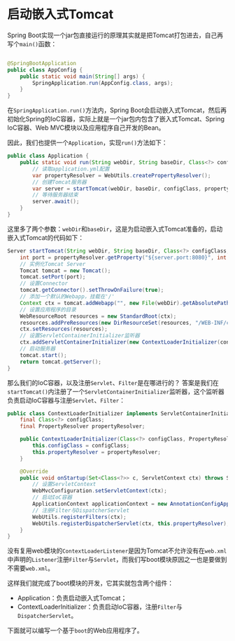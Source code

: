 # 启动嵌入式Tomcat

Spring Boot实现一个jar包直接运行的原理其实就是把Tomcat打包进去，自己再写个`main()`函数：

```java

@SpringBootApplication
public class AppConfig {
    public static void main(String[] args) {
        SpringApplication.run(AppConfig.class, args);
    }
}
```

在`SpringApplication.run()`方法内，Spring Boot会启动嵌入式Tomcat，然后再初始化Spring的IoC容器，实际上就是一个jar包内包含了嵌入式Tomcat、Spring IoC容器、Web MVC模块以及应用程序自己开发的Bean。

因此，我们也提供一个`Application`，实现`run()`方法如下：

```java
public class Application {
    public static void run(String webDir, String baseDir, Class<?> configClass, String... args) {
        // 读取application.yml配置
        var propertyResolver = WebUtils.createPropertyResolver();
        // 创建Tomcat服务器
        var server = startTomcat(webDir, baseDir, configClass, propertyResolver);
        // 等待服务器结束
        server.await();
    }
}
```

这里多了两个参数：`webDir`和`baseDir`，这是为启动嵌入式Tomcat准备的，启动嵌入式Tomcat的代码如下：

```java
Server startTomcat(String webDir, String baseDir, Class<?> configClass, PropertyResolver propertyResolver) throws Exception {
    int port = propertyResolver.getProperty("${server.port:8080}", int.class);
    // 实例化Tomcat Server
    Tomcat tomcat = new Tomcat();
    tomcat.setPort(port);
    // 设置Connector
    tomcat.getConnector().setThrowOnFailure(true);
    // 添加一个默认的Webapp，挂载在'/'
    Context ctx = tomcat.addWebapp("", new File(webDir).getAbsolutePath());
    // 设置应用程序的目录
    WebResourceRoot resources = new StandardRoot(ctx);
    resources.addPreResources(new DirResourceSet(resources, "/WEB-INF/classes", new File(baseDir).getAbsolutePath(), "/"));
    ctx.setResources(resources);
    // 设置ServletContainerInitializer监听器
    ctx.addServletContainerInitializer(new ContextLoaderInitializer(configClass, propertyResolver), Set.of());
    // 启动服务器
    tomcat.start();
    return tomcat.getServer();
}
```

那么我们的IoC容器，以及注册`Servlet`、`Filter`是在哪进行的？
答案是我们在`startTomcat()`内注册了一个`ServletContainerInitializer`监听器，这个监听器负责启动IoC容器与注册`Servlet`、`Filter`：

```java
public class ContextLoaderInitializer implements ServletContainerInitializer {
    final Class<?> configClass;
    final PropertyResolver propertyResolver;

    public ContextLoaderInitializer(Class<?> configClass, PropertyResolver propertyResolver) {
        this.configClass = configClass;
        this.propertyResolver = propertyResolver;
    }

    @Override
    public void onStartup(Set<Class<?>> c, ServletContext ctx) throws ServletException {
        // 设置ServletContext
        WebMvcConfiguration.setServletContext(ctx);
        // 启动IoC容器
        ApplicationContext applicationContext = new AnnotationConfigApplicationContext(this.configClass, this.propertyResolver);
        // 注册Filter与DispatcherServlet
        WebUtils.registerFilters(ctx);
        WebUtils.registerDispatcherServlet(ctx, this.propertyResolver);
    }
}
```

没有复用web模块的`ContextLoaderListener`是因为Tomcat不允许没有在`web.xml`中声明的`Listener`注册`Filter`与`Servlet`，而我们写boot模块原因之一也是要做到不需要`web.xml`。

这样我们就完成了boot模块的开发，它其实就包含两个组件：

- Application：负责启动嵌入式Tomcat；
- ContextLoaderInitializer：负责启动IoC容器，注册`Filter`与`DispatcherServlet`。

下面就可以编写一个基于`boot`的Web应用程序了。
